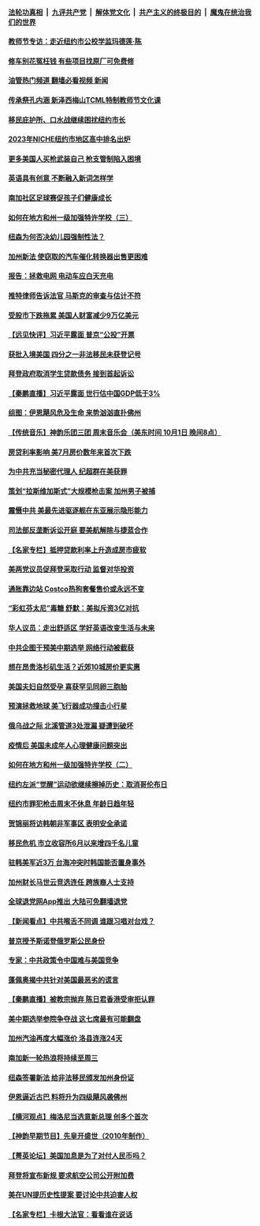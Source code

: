 ####  [法轮功真相](../../../../basic/blob/master/README.md?t=09281531) &nbsp;|&nbsp; [九评共产党](../../../../9ping.md/blob/master/README.md?t=09281531) &nbsp;|&nbsp; [解体党文化](../../../../jtdwh.md/blob/master/README.md?t=09281531)  &nbsp;|&nbsp; [共产主义的终极目的](../../../../gczydzjmd.md/blob/master/README.md?t=09281531) &nbsp;|&nbsp; [魔鬼在统治我们的世界](../../../../mgztzwmdsj.md/blob/master/README.md?t=09281531) 

#### [教师节专访：走近纽约市公校学监玛德莲‧陈](../pages/nsc412/n13834222.md?t=09281531) 

#### [修车别花冤枉钱 有些项目找原厂可免费修](../pages/nsc412/n13834242.md?t=09281531) 

#### [油管热门频道 翻墙必看视频 新闻](http://209.250.226.216:81/youtube.html?09281531)

#### [传承祭孔内涵 新泽西梅山TCML特制教师节文化课](../pages/nsc412/n13834227.md?t=09281531) 

#### [移民庇护所、口水战继续困扰纽约市长](../pages/nsc412/n13834167.md?t=09281531) 

#### [2023年NICHE纽约市地区高中排名出炉](../pages/nsc412/n13834180.md?t=09281531) 

#### [更多美国人买枪武装自己 枪支管制陷入困境](../pages/nsc412/n13834048.md?t=09281531) 

#### [英语具有创意 不断融入新词怎样学](../pages/nsc412/n13834231.md?t=09281531) 

#### [南加社区足球赛促孩子们健康成长](../pages/nsc412/n13834207.md?t=09281531) 

#### [如何在地方和州一级加强特许学校（三）](../pages/nsc412/n13834134.md?t=09281531) 

#### [纽森为何否决幼儿园强制性法？](../pages/nsc412/n13834127.md?t=09281531) 

#### [加州新法 使窃取的汽车催化转换器出售更困难](../pages/nsc412/n13834122.md?t=09281531) 

#### [报告：拯救电网 电动车应白天充电](../pages/nsc412/n13834109.md?t=09281531) 

#### [推特律师告诉法官 马斯克的审查与估计不符](../pages/nsc412/n13833998.md?t=09281531) 

#### [受股市下跌拖累 美国人财富减少9万亿美元](../pages/nsc412/n13834006.md?t=09281531) 

#### [【远见快评】习近平露面 普京“公投”开票](../pages/nsc412/n13834003.md?t=09281531) 

#### [获批入境美国 四分之一非法移民未获登记号](../pages/nsc412/n13833957.md?t=09281531) 

#### [拜登政府取消学生贷款债务 接到首起诉讼](../pages/nsc412/n13833940.md?t=09281531) 

#### [【秦鹏直播】习近平露面 世行估中国GDP低于3%](../pages/nsc412/n13834000.md?t=09281531) 

#### [组图：伊恩飓风危及生命 来势汹汹直扑佛州](../pages/nsc412/n13833963.md?t=09281531) 

#### [【传统音乐】神韵乐团三团 周末音乐会（美东时间 10月1日 晚间8点）](../pages/nsc412/n13833820.md?t=09281531) 

#### [房贷利率影响 美7月房价数年来首次下跌](../pages/nsc412/n13833973.md?t=09281531) 

#### [为中共充当秘密代理人 纪超群在美获罪](../pages/nsc412/n13833931.md?t=09281531) 

#### [策划“拉斯维加斯式”大规模枪击案 加州男子被捕](../pages/nsc412/n13833964.md?t=09281531) 

#### [震慑中共 美最先进驱逐舰在东亚展示隐形能力](../pages/nsc412/n13833918.md?t=09281531) 

#### [司法部反垄断诉讼开庭 要美航解除与捷蓝合作](../pages/nsc412/n13833865.md?t=09281531) 

#### [【名家专栏】抵押贷款利率上升造成房市疲软](../pages/nsc412/n13833781.md?t=09281531) 

#### [美两党议员促拜登采取行动 监督对华投资](../pages/nsc412/n13833908.md?t=09281531) 

#### [通胀靠边站 Costco热狗套餐售价或永远不变](../pages/nsc412/n13833436.md?t=09281531) 

#### [“彩虹芬太尼”毒糖 舒默：美拟斥资3亿对抗](../pages/nsc412/n13833453.md?t=09281531) 

#### [华人议员：走出舒适区 学好英语改变生活与未来](../pages/nsc412/n13833493.md?t=09281531) 

#### [中共企图干预美中期选举 网络行动被截获](../pages/nsc412/n13833877.md?t=09281531) 

#### [想在昂贵洛杉矶生活？近郊10城房价更实惠](../pages/nsc412/n13833480.md?t=09281531) 

#### [美国夫妇自然受孕 喜获罕见同卵三胞胎](../pages/nsc412/n13833600.md?t=09281531) 

#### [预演拯救地球 美飞行器成功撞击小行星](../pages/nsc412/n13833749.md?t=09281531) 

#### [俄乌战之际 北溪管道3处泄漏 疑遭到破坏](../pages/nsc412/n13833745.md?t=09281531) 

#### [疫情后 美国未成年人心理健康问题突出](../pages/nsc412/n13833587.md?t=09281531) 

#### [如何在地方和州一级加强特许学校（二）](../pages/nsc412/n13833549.md?t=09281531) 

#### [纽约左派“觉醒”运动欲继续擦掉历史：取消哥伦布日](../pages/nsc412/n13833448.md?t=09281531) 

#### [纽约市罪犯枪击周末不休息 年龄日趋年轻](../pages/nsc412/n13833446.md?t=09281531) 

#### [贺锦丽将访韩朝非军事区 表明安全承诺](../pages/nsc412/n13833473.md?t=09281531) 

#### [移民危机 市立收容所6月以来增四千名儿童](../pages/nsc412/n13833467.md?t=09281531) 

#### [驻韩美军近3万 台海冲突时韩国能否置身事外](../pages/nsc412/n13833401.md?t=09281531) 

#### [加州财长马世云竞选连任 跨族裔人士支持](../pages/nsc412/n13833483.md?t=09281531) 

#### [全球退党网App推出 大陆可免翻墙退党](../pages/nsc412/n13833443.md?t=09281531) 

#### [【新闻看点】中共喉舌不同调 谁跟习唱对台戏？](../pages/nsc412/n13833235.md?t=09281531) 

#### [普京授予斯诺登俄罗斯公民身份](../pages/nsc412/n13833380.md?t=09281531) 

#### [专家：中共政策令中国难与美国竞争](../pages/nsc412/n13833282.md?t=09281531) 

#### [蓬佩奥揭中共针对美国最恶劣的谎言](../pages/nsc412/n13833370.md?t=09281531) 

#### [【秦鹏直播】被教宗抛弃 陈日君香港受审拒认罪](../pages/nsc412/n13833266.md?t=09281531) 

#### [美中期选举参院争夺战 这七席最有可能翻盘](../pages/nsc412/n13833135.md?t=09281531) 

#### [加州汽油再度大幅涨价 洛县连涨24天](../pages/nsc412/n13833322.md?t=09281531) 

#### [南加新一轮热浪将持续至周三](../pages/nsc412/n13833311.md?t=09281531) 

#### [纽森签署新法 给非法移民颁发加州身份证](../pages/nsc412/n13833293.md?t=09281531) 

#### [伊恩逼近古巴 料将升为四级飓风袭佛州](../pages/nsc412/n13833279.md?t=09281531) 

#### [【横河观点】梅洛尼当选意新总理 创多个首次](../pages/nsc412/n13833252.md?t=09281531) 

#### [【神韵早期节目】先皇开盛世（2010年制作）](../pages/nsc412/n13833173.md?t=09281531) 

#### [【菁英论坛】美国加息是为了对付人民币吗？](../pages/nsc412/n13833237.md?t=09281531) 

#### [拜登将宣布新规 要求航空公司公开附加费](../pages/nsc412/n13833215.md?t=09281531) 

#### [美在UN提历史性提案 要讨论中共迫害人权](../pages/nsc412/n13833221.md?t=09281531) 

#### [【名家专栏】卡根大法官：看看谁在说话](../pages/nsc412/n13832996.md?t=09281531) 

<img src='http://gfw-breaker.win/goodnews/indexes/nsc412.md' width='0px' height='0px'/>
